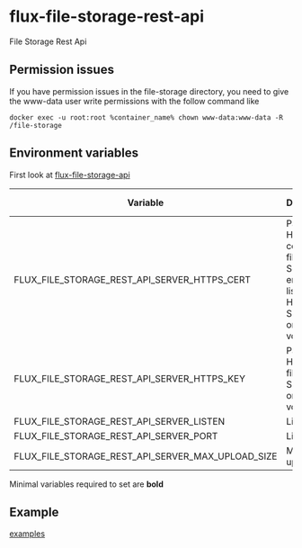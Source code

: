 # flux-file-storage-rest-api

File Storage Rest Api

## Permission issues

If you have permission issues in the file-storage directory, you need to give the www-data user write permissions with the follow command like

```shell
docker exec -u root:root %container_name% chown www-data:www-data -R /file-storage
```

## Environment variables

First look at [flux-file-storage-api](https://github.com/fluxapps/flux-file-storage-api#environment-variables)

| Variable | Description | Default value |
| -------- | ----------- | ------------- |
| FLUX_FILE_STORAGE_REST_API_SERVER_HTTPS_CERT | Path to HTTPS certificate file<br>Set this will enable listen on HTTPS<br>Should be on a volume | - |
| FLUX_FILE_STORAGE_REST_API_SERVER_HTTPS_KEY | Path to HTTPS key file<br>Should be on a volume | - |
| FLUX_FILE_STORAGE_REST_API_SERVER_LISTEN | Listen IP | 0.0.0.0 |
| FLUX_FILE_STORAGE_REST_API_SERVER_PORT | Listen port | 9501 |
| FLUX_FILE_STORAGE_REST_API_SERVER_MAX_UPLOAD_SIZE | Maximal file upload size | 104857600 |

Minimal variables required to set are **bold**

## Example

[examples](examples)
